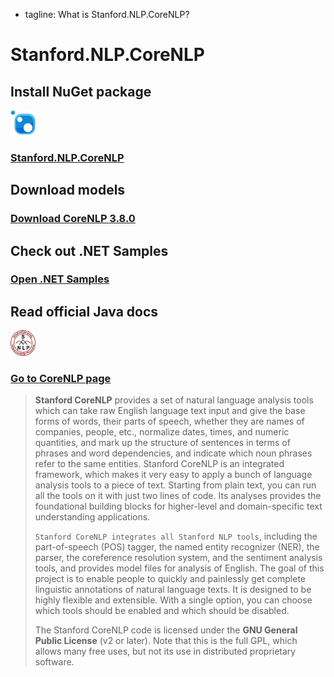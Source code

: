  - tagline: What is Stanford.NLP.CoreNLP?

# Stanford.NLP.CoreNLP

 <div class="snlp-actions">
  <div class="row">
    <div class="col-sm-6">
      <h2>Install NuGet package</h2>
      <i class="fa" aria-hidden="true"><img src="../images/nuget.png" style="width:40px;" /></i>
      <h3 class="actionlink">
        <a href="https://www.nuget.org/packages/Stanford.NLP.CoreNLP/">Stanford.NLP.CoreNLP</a>
      </h3>
    </div>
    <div class="col-sm-6">
      <h2>Download models</h2>
      <i class="fa fa-download" aria-hidden="true"></i>
      <h3 class="actionlink">
        <a href="http://nlp.stanford.edu/software/stanford-corenlp-full-2017-06-09.zip">Download CoreNLP 3.8.0</a>
      </h3>
    </div>
  </div>
  <div class="row">
    <div class="col-sm-6">
      <h2>Check out .NET Samples</h2>
      <i class="fa fa-book" aria-hidden="true"></i>
      <h3 class="actionlink">
        <a href="../samples.html#Stanford-CoreNLP">Open .NET Samples</a>
      </h3>
    </div>
    <div class="col-sm-6">
      <h2>Read official Java docs</h2>
      <i class="fa" aria-hidden="true"><img src="../images/logo.jpg" style="width:40px;" /></i>
      <h3 class="actionlink">
        <a href="https://stanfordnlp.github.io/CoreNLP/">Go to CoreNLP page</a>
      </h3>
    </div>
  </div>
 </div>

>**Stanford CoreNLP** provides a set of natural language analysis tools which can take raw English language text input and give the base forms of words, their parts of speech, whether they are names of companies, people, etc., normalize dates, times, and numeric quantities, and mark up the structure of sentences in terms of phrases and word dependencies, and indicate which noun phrases refer to the same entities. Stanford CoreNLP is an integrated framework, which makes it very easy to apply a bunch of language analysis tools to a piece of text. Starting from plain text, you can run all the tools on it with just two lines of code. Its analyses provides the foundational building blocks for higher-level and domain-specific text understanding applications.
>
>`Stanford CoreNLP integrates all Stanford NLP tools`, including the part-of-speech (POS) tagger, the named entity recognizer (NER), the parser, the coreference resolution system, and the sentiment analysis tools, and provides model files for analysis of English. The goal of this project is to enable people to quickly and painlessly get complete linguistic annotations of natural language texts. It is designed to be highly flexible and extensible. With a single option, you can choose which tools should be enabled and which should be disabled.
>
>The Stanford CoreNLP code is licensed under the **GNU General Public License** (v2 or later). Note that this is the full GPL, which allows many free uses, but not its use in distributed proprietary software.

